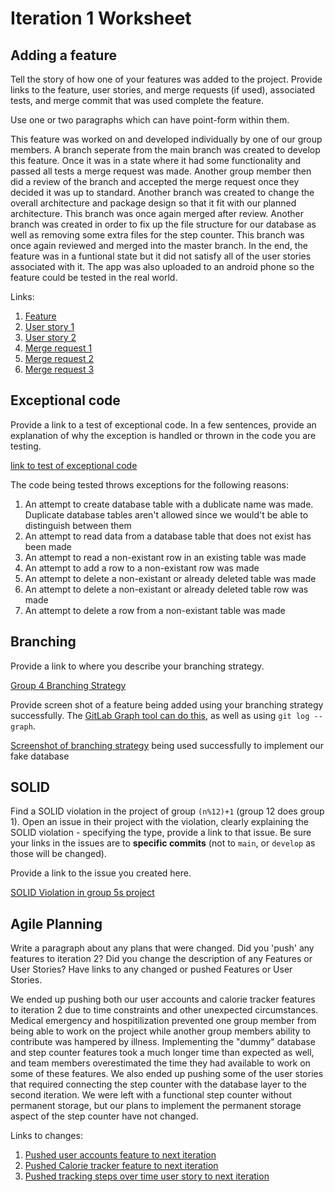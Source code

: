 Iteration 1 Worksheet
=====================

Adding a feature
-----------------

Tell the story of how one of your features was added to the project.
Provide links to the
feature, user stories, and merge requests (if used), associated tests, and merge commit
that was used complete the feature.

Use one or two paragraphs which can have point-form within them.

This feature was worked on and developed individually by one of our group members.
A branch seperate from the main branch was created to develop this feature. 
Once it was in a state where it had some functionality and passed all tests a merge request was made.
Another group member then did a review of the branch and accepted the merge request once they decided it was up to standard.
Another branch was created to change the overall architecture and package design so that it fit with our planned architecture.
This branch was once again merged after review. Another branch was created in order to fix up the file structure for our database
as well as removing some extra files for the step counter. This branch was once again reviewed and merged into the master branch.
In the end, the feature was in a funtional state but it did not satisfy all of the user stories associated with it. The app was 
also uploaded to an android phone so the feature could be tested in the real world.

Links:
1. [Feature](https://code.cs.umanitoba.ca/3350-winter-2021-a02/group-4/group4project/-/issues/3)
2. [User story 1](https://code.cs.umanitoba.ca/3350-winter-2021-a02/group-4/group4project/-/issues/8)
3. [User story 2](https://code.cs.umanitoba.ca/3350-winter-2021-a02/group-4/group4project/-/issues/9)
4. [Merge request 1](https://code.cs.umanitoba.ca/3350-winter-2021-a02/group-4/group4project/-/merge_requests/1)
5. [Merge request 2](https://code.cs.umanitoba.ca/3350-winter-2021-a02/group-4/group4project/-/merge_requests/3)
6. [Merge request 3](https://code.cs.umanitoba.ca/3350-winter-2021-a02/group-4/group4project/-/merge_requests/5)

Exceptional code
----------------

Provide a link to a test of exceptional code. In a few sentences,
provide an explanation of why the exception is handled or thrown
in the code you are testing.

[link to test of exceptional code](https://code.cs.umanitoba.ca/3350-winter-2021-a02/group-4/group4project/-/blob/master/app/src/test/java/comp3350/fitnesscompanion/TestFakeDatabase.java)

The code being tested throws exceptions for the following reasons:
1. An attempt to create database table with a dublicate name was made. Duplicate database tables aren't allowed since we would't be able to distinguish between them
2. An attempt to read data from a database table that does not exist has been made
3. An attempt to read a non-existant row in an existing table was made
4. An attempt to add a row to a non-existant row was made
5. An attempt to delete a non-existant or already deleted table was made
6. An attempt to delete a non-existant or already deleted table row was made
7. An attempt to delete a row from a non-existant table was made

Branching
----------

Provide a link to where you describe your branching strategy.

[Group 4 Branching Strategy](https://code.cs.umanitoba.ca/3350-winter-2021-a02/group-4/group4project/-/blob/master/Documentation/Group4Branching.md)

Provide screen shot of a feature being added using your branching strategy
successfully. The [GitLab Graph tool can do this](https://code.cs.umanitoba.ca/comp3350-summer2019/cook-eBook/-/network/develop),
as well as using `git log --graph`.

[Screenshot of branching strategy](https://code.cs.umanitoba.ca/3350-winter-2021-a02/group-4/group4project/-/blob/master/Documentation/Screenshots/Branching.png)
being used successfully to implement our fake database 

SOLID
-----

Find a SOLID violation in the project of group `(n%12)+1` (group 12 does group 1).
Open an issue in their project with the violation,
clearly explaining the SOLID violation - specifying the type, provide a link to that issue. Be sure
your links in the issues are to **specific commits** (not to `main`, or `develop` as those will be changed).

Provide a link to the issue you created here.

[SOLID Violation in group 5s project](https://code.cs.umanitoba.ca/3350-winter-2021-a02/group5/-/issues/39)

Agile Planning
--------------

Write a paragraph about any plans that were changed. Did you
'push' any features to iteration 2? Did you change the description
of any Features or User Stories? Have links to any changed or pushed Features
or User Stories.

We ended up pushing both our user accounts and calorie tracker features to iteration 2 due to time constraints and other unexpected circumstances.
Medical emergency and hospitilization prevented one group member from being able to work on the project while another group members ability to 
contribute was hampered by illness. Implementing the "dummy" database and step counter features took a much longer time than expected as well, 
and team members overestimated the time they had available to work on some of these features. We also ended up pushing some of the user stories 
that required connecting the step counter with the database layer to the second iteration. We were left with a functional step counter without 
permanent storage, but our plans to implement the permanent storage aspect of the step counter have not changed.

Links to changes:
1. [Pushed user accounts feature to next iteration](https://code.cs.umanitoba.ca/3350-winter-2021-a02/group-4/group4project/-/issues/4)
2. [Pushed Calorie tracker feature to next iteration](https://code.cs.umanitoba.ca/3350-winter-2021-a02/group-4/group4project/-/issues/2)
3. [Pushed tracking steps over time user story to next iteration](https://code.cs.umanitoba.ca/3350-winter-2021-a02/group-4/group4project/-/issues/9)
